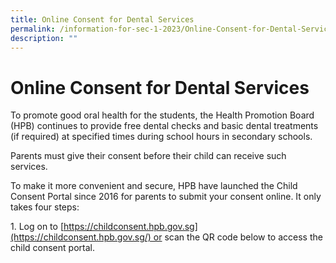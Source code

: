 ```yaml
---
title: Online Consent for Dental Services
permalink: /information-for-sec-1-2023/Online-Consent-for-Dental-Services/
description: ""
---
```

Online Consent for Dental Services
==================================

To promote good oral health for the students, the Health Promotion Board (HPB) continues to provide free dental checks and basic dental treatments (if required) at specified times during school hours in secondary schools.

  

Parents must give their consent before their child can receive such services.

  

To make it more convenient and secure, HPB have launched the Child Consent Portal since 2016 for parents to submit your consent online. It only takes four steps:

  

 1. Log on to [https://childconsent.hpb.gov.sg](https://childconsent.hpb.gov.sg/) or scan the QR code below to access the child consent portal.